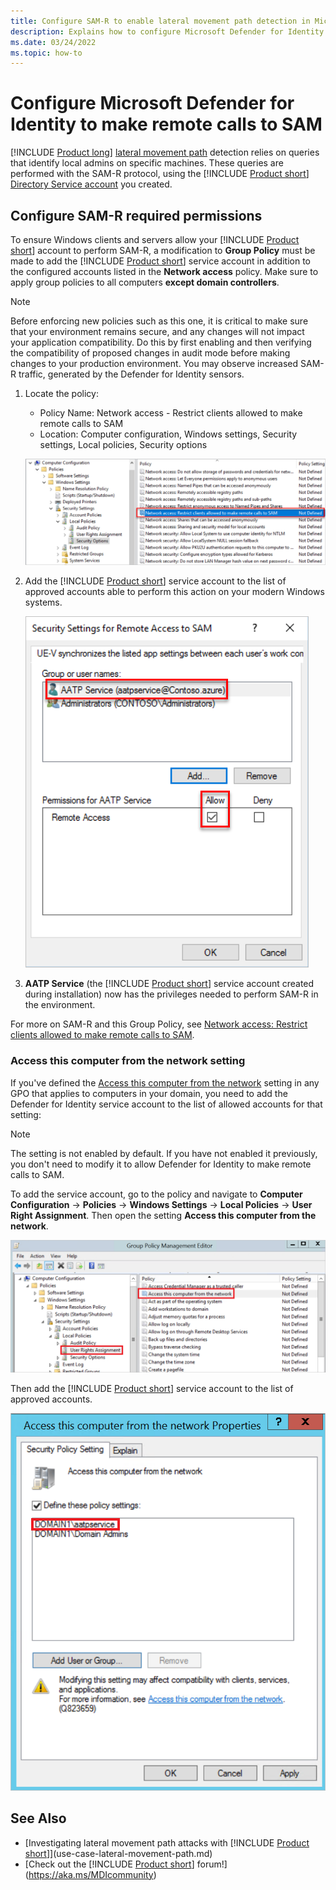 ```yaml
---
title: Configure SAM-R to enable lateral movement path detection in Microsoft Defender for Identity
description: Explains how to configure Microsoft Defender for Identity to make remote calls to SAM
ms.date: 03/24/2022
ms.topic: how-to
---
```


# Configure Microsoft Defender for Identity to make remote calls to SAM

[!INCLUDE [Product long](includes/product-long.md)] [lateral movement path](use-case-lateral-movement-path.md) detection relies on queries that identify local admins on specific machines. These queries are performed with the SAM-R protocol, using the [!INCLUDE [Product short](includes/product-short.md)] [Directory Service account](directory-service-accounts.md) you created.

## Configure SAM-R required permissions

To ensure Windows clients and servers allow your [!INCLUDE [Product short](includes/product-short.md)] account to perform SAM-R, a modification to **Group Policy** must be made to add the [!INCLUDE [Product short](includes/product-short.md)] service account in addition to the configured accounts listed in the **Network access** policy. Make sure to apply group policies to all computers **except domain controllers**.

> [!Note]
> Before enforcing new policies such as this one, it is critical to make sure that your environment remains secure, and any changes will not impact your application compatibility. Do this by first enabling and then verifying the compatibility of proposed changes in audit mode before making changes to your production environment. You may observe increased SAM-R traffic, generated by the Defender for Identity sensors.

1. Locate the policy:

   - Policy Name: Network access - Restrict clients allowed to make remote calls to SAM
   - Location: Computer configuration, Windows settings, Security settings, Local policies, Security options

    ![Locate the policy.](media/samr-policy-location.png)

1. Add the [!INCLUDE [Product short](includes/product-short.md)] service account to the list of approved accounts able to perform this action on your modern Windows systems.

    ![Add the service.](media/samr-add-service.png)

1. **AATP Service** (the [!INCLUDE [Product short](includes/product-short.md)] service account created during installation) now has the privileges needed to perform SAM-R in the environment.

For more on SAM-R and this Group Policy, see [Network access: Restrict clients allowed to make remote calls to SAM](/windows/security/threat-protection/security-policy-settings/network-access-restrict-clients-allowed-to-make-remote-sam-calls).

### Access this computer from the network setting

If you've defined the [Access this computer from the network](/windows/security/threat-protection/security-policy-settings/access-this-computer-from-the-network) setting in any GPO that applies to computers in your domain, you need to add the Defender for Identity service account to the list of allowed accounts for that setting:

>[!NOTE]
>The setting is not enabled by default. If you have not enabled it previously, you don't need to modify it to allow Defender for Identity to make remote calls to SAM.

To add the service account, go to the policy and navigate to **Computer Configuration** -> **Policies** -> **Windows Settings** -> **Local Policies** -> **User Right Assignment**. Then open the setting **Access this computer from the network**.

![Access this computer from the network setting.](media/access-computer-from-network.png)

Then add the [!INCLUDE [Product short](includes/product-short.md)] service account to the list of approved accounts.

![Add the service account.](media/add-service-account.png)

## See Also

- [Investigating lateral movement path attacks with [!INCLUDE [Product short](includes/product-short.md)]](use-case-lateral-movement-path.md)
- [Check out the [!INCLUDE [Product short](includes/product-short.md)] forum!](<https://aka.ms/MDIcommunity>)
